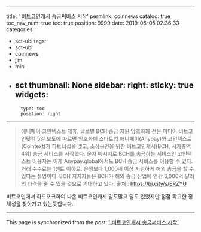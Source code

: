 
---
title: '<Coinnews> 비트코인캐시 송금써비스 시작'
permlink: coinnews
catalog: true
toc_nav_num: true
toc: true
position: 9999
date: 2019-06-05 02:36:33
categories:
- sct-ubi
tags:
- sct-ubi
- coinnews
- jjm
- mini
- sct
thumbnail: None
sidebar:
    right:
        sticky: true
widgets:
    -
        type: toc
        position: right
---


>애니페이·코인텍스트 제휴, 글로벌 BCH 송금 지원
 암호화폐 전문 미디어 비트코인닷컴 5일 보도에 따르면 암호화폐 스타트업 애니페이(Anypay)와 코인텍스트(Cointext)가 파트너십을 맺고, 소상공인을 위한 비트코인캐시(BCH, 시가총액 4위) 송금 서비스를 시작했다. 문자 메시지로 BCH를 송금하는 서비스인 코인텍스트 이용자는 이제 Anypay.global에서도 BCH 송금 서비스를 이용할 수 있다. 거래 수수료는 1센트 이하로, 은행보다 1,000배 이상 저렴하게 해외 송금을 할 수 있다는 설명이다. BCH 지지자들은 BCH가 해외 송금 산업에 연간 6,000억 달러의 타격을 줄 수 있을 것으로 기대하고 있다. 
출처 : https://bi.city/s/ERZYU

비트코인에서 하드포크하여 나온 비트코인캐시 말도많고 탈도 있었지만 점점 확고한 정체성을 찾아가고 있는듯합니다.

- - -

This page is synchronized from the post: ['<Coinnews> 비트코인캐시 송금써비스 시작'](https://steemit.com/@kingbit/coinnews)
